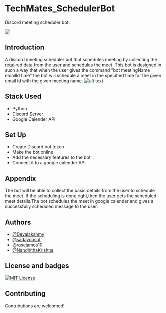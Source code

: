 # TechMates_SchedulerBot
Discord meeting scheduler bot.

<img src="https://play-lh.googleusercontent.com/d-q7pPnuPjD8pTamdbF7VCC-rjZTBAOreMk7TIT8kjOt7us8pY32-g4I8DRYhdzA2iHu">

## Introduction
A discord meeting scheduler bot that schedules meeting by collecting the required data from the user and schedules the meet.
This bot is designed in such a way that when the user gives the command "bot meetingName emailId time" the bot will schedule a meet in the specified time for the given email id with the given meeting name.
![alt text](https://github.com/rosejames10/TechMates_SchedulerBot/blob/b09b6b4dabfc5d17c147791ce98cae3736b1f3b3/Scheduler.png?raw=true)

## Stack Used
* Python
* Discord Server
* Google Calender API

## Set Up
* Create Discord bot token
* Make the bot online
* Add the necessary features to the bot
* Connect it to a google calender API


## Appendix
The bot will be able to collect the basic details from the user to schedule the meet. If the scheduling is done right,then the user gets the scheduled meet details.The bot schedules the meet in google calender and gives a successfully scheduled message to the user.

## Authors
- [@Devalakshmy](https://github.com/Devalakshmy)
- [@sadayoosuf](https://github.com/sadayoosuf)
- [@rosejames10](https://github.com/rosejames10)
- [@NandhithaKrishna](https://github.com/NandhithaKrishna)

## License and badges
[![MIT License](https://img.shields.io/badge/License-MIT-green.svg)](https://choosealicense.com/licenses/mit/)

## Contributing
Contributions are welcomed!
